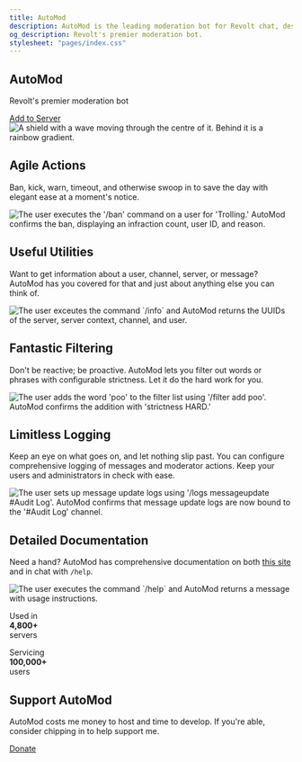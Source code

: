 ```yaml
---
title: AutoMod
description: AutoMod is the leading moderation bot for Revolt chat, designed to keep your server safe and well-managed with ease. Instantly ban, kick, warn, or timeout users with agile moderation actions. Proactively filter unwanted words or phrases with configurable strictness, and maintain control with comprehensive logging of messages and mod actions. Need information on users, channels, or servers? AutoMod’s utilities have you covered. Backed by detailed documentation and trusted by thousands of servers, AutoMod is the must-have bot for seamless server management.
og_description: Revolt's premier moderation bot.
stylesheet: "pages/index.css"
---
```


<section class="hero">

<div>
    <h1>AutoMod</h1>
    <p class="subtitle">Revolt's premier moderation bot</p>
    <a href="https://app.revolt.chat/bot/01FHGJ3NPP7XANQQH8C2BE44ZY" class="button">Add to Server</a>
</div>

<img src="/assets/hero.svg" alt="A shield with a wave moving through the centre of it. Behind it is a rainbow gradient.">

</section>

<div class="feature-card-wrapper">

<div class="feature-card actions">
<div>
    <h2>Agile Actions</h2>
    <p>Ban, kick, warn, timeout, and otherwise swoop in to save the day with elegant ease at a moment's notice.</p>
</div>
<img src="/assets/images/actions_example.avif" alt="The user executes the '/ban' command on a user for 'Trolling.' AutoMod confirms the ban, displaying an infraction count, user ID, and reason.">
</div>

<div class="feature-card utilities">
<div>
    <h2>Useful Utilities</h2>
    <p>Want to get information about a user, channel, server, or message? AutoMod has you covered for that and just about anything else you can think of.</p>
</div>
<img src="/assets/images/utilities_example.avif" alt="The user exceutes the command `/info` and AutoMod returns the UUIDs of the server, server context, channel, and user.">
</div>

<div class="feature-card filtering">
<div>
    <h2>Fantastic Filtering</h2>
    <p>Don't be reactive; be proactive. AutoMod lets you filter out words or phrases with configurable strictness. Let it do the hard work for you.</p>
</div>
<img src="/assets/images/filter_example.avif" alt="The user adds the word 'poo' to the filter list using '/filter add poo'. AutoMod confirms the addition with 'strictness HARD.'">
</div>

<div class="feature-card logging">
<div>
    <h2>Limitless Logging</h2>
    <p>Keep an eye on what goes on, and let nothing slip past. You can configure comprehensive logging of messages and moderator actions. Keep your users and administrators in check with ease.</p>
</div>
<img src="/assets/images/logging_example.avif" alt="The user sets up message update logs using '/logs messageupdate #Audit Log'. AutoMod confirms that message update logs are now bound to the '#Audit Log' channel.">
</div>

<div class="feature-card documentation">
<div>
    <h2>Detailed Documentation</h2>
    <p>Need a hand? AutoMod has comprehensive documentation on both <a href="/docs">this site</a> and in chat with <code>/help</code>.</p>
</div>
<img src="/assets/images/documentation_example.avif" alt="The user executes the command `/help` and AutoMod returns a message with usage instructions.">
</div>

</div>

<div class="stats">

Used in  
**4,800+**  
servers

Servicing  
**100,000+**  
users

</div>

<div class="donate">

## Support AutoMod

AutoMod costs me money to host and time to develop. If you're able, consider chipping in to help support me.

<a href="https://vale.rocks/support" class="button">Donate</a>

</div>
